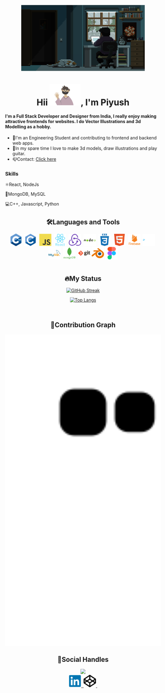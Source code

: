 <div id="header" align="center" margin="0">
  <div align="center">
  <img src="./Cold, rainy day by bbrunomoraes on DeviantArt.gif" width="400"/>
  </div>
</div>

<h1 align="center">Hii <img src="./avatarPiyushSharma.png" width="100"/>, I'm Piyush</h1>

<div>
  <h4>I'm a Full Stack Developer and Designer from India, I really enjoy making attractive frontends for websites. I do Vector Illustrations and 3d Modelling as a hobby.</h4>
  <ul>
    <li>🔭I'm an Engineering Student and contributing to frontend and backend web apps.</li>
    <li>🍃In my spare time I love to make 3d models, draw illustrations and play guitar.</li>
    <li>📪Contact: <a href="https://www.linkedin.com/in/piyush-sharma01/">Click here</a></li>
  </ul>
  <h3>Skills</h3>
  <p>⚛React, NodeJs<p>
  <p>📅MongoDB, MySQL</p>
  <p>💻C++, Javascript, Python</p>
</div>

<div align="center"> 
  <h2 align="center">🛠Languages and Tools</h2>
  <img src="https://github.com/devicons/devicon/blob/master/icons/cplusplus/cplusplus-original.svg" title="C++" alt="Cplusplus" width="40" height="40"/>&nbsp;
  <img src="https://github.com/devicons/devicon/blob/master/icons/c/c-original.svg" title="C" alt="C" width="40" height="40"/>&nbsp;
  <img src="https://github.com/devicons/devicon/blob/master/icons/javascript/javascript-original.svg" title="JavaScript" alt="JavaScript" width="40" height="40"/>&nbsp;
  <img src="https://github.com/devicons/devicon/blob/master/icons/react/react-original-wordmark.svg" title="React" alt="React" width="40" height="40"/>&nbsp;
  <img src="https://github.com/devicons/devicon/blob/master/icons/redux/redux-original.svg" title="Redux" alt="Redux " width="40" height="40"/>&nbsp;
  <img src="https://github.com/devicons/devicon/blob/master/icons/nodejs/nodejs-original-wordmark.svg" title="NodeJS" alt="NodeJS" width="40" height="40"/>&nbsp;
  <img src="https://github.com/devicons/devicon/blob/master/icons/css3/css3-plain-wordmark.svg"  title="CSS3" alt="CSS" width="40" height="40"/>&nbsp;
  <img src="https://github.com/devicons/devicon/blob/master/icons/html5/html5-original.svg" title="HTML5" alt="HTML" width="40" height="40"/>&nbsp;
  <img src="https://github.com/devicons/devicon/blob/master/icons/firebase/firebase-plain-wordmark.svg" title="Firebase" alt="Firebase" width="40" height="40"/>&nbsp;
  <img src="https://github.com/devicons/devicon/blob/master/icons/tailwindcss/tailwindcss-original-wordmark.svg" title="TailwindCss"  alt="Tailwind " width="40" height="40"/>&nbsp;
  <img src="https://github.com/devicons/devicon/blob/master/icons/mysql/mysql-original-wordmark.svg" title="MySQL"  alt="MySQL" width="40" height="40"/>&nbsp;
  <img src="https://github.com/devicons/devicon/blob/master/icons/mongodb/mongodb-plain-wordmark.svg" title="MongoDb"  alt="MongoDb" width="40" height="40"/>&nbsp;
  <img src="https://github.com/devicons/devicon/blob/master/icons/git/git-original-wordmark.svg" title="Git" alt="Git" width="40" height="40"/>
  <img src="https://github.com/devicons/devicon/blob/master/icons/blender/blender-original.svg" title="Git" alt="Git" width="40" height="40"/>
  <img src="https://github.com/devicons/devicon/blob/master/icons/figma/figma-original.svg" title="Git" alt="Git" width="40" height="40"/>
<div />
  
<br />
  
<div align="center">  
  <h2 align="center">🔥My Status</h2>

  [![GitHub Streak](https://streak-stats.demolab.com?user=piyush2108&theme=tokyonight&hide_border=true&date_format=M%20j%5B%2C%20Y%5D)](https://git.io/streak-stats)

  [![Top Langs](https://github-readme-stats.vercel.app/api/top-langs/?username=piyush2108&layout=compact&theme=tokyonight)](https://github.com/anuraghazra/github-readme-stats)
</div>

<br />

<h2 align="center">🐍Contribution Graph</h2>
<div align="center">
  <img src="https://github.com/piyush2108/piyush2108/blob/output/github-contribution-grid-snake.svg" width="800"/>
</div>  
  
<div align="center">  
  <h2 align="center">🤝Social Handles</h2>
  <div align="center">
    <img src="https://media4.giphy.com/media/z7bPOVVLK4UiA/giphy.gif?cid=ecf05e4792q3sq8r2z5jzv7wrtobrxo533wckltlx4syhczv&rid=giphy.gif&ct=g" width="200"/>
  </div>
  
  <a href="https://www.linkedin.com/in/piyush-sharma01/">
    <img src="https://github.com/devicons/devicon/blob/master/icons/linkedin/linkedin-original.svg"  title="CSS3" alt="CSS" width="40" height="40"/>&nbsp;
  </a>
  <a href="https://codepen.io/b1ngus">
    <img src="https://github.com/devicons/devicon/blob/master/icons/codepen/codepen-plain.svg"  title="CSS3" alt="CSS" width="40" height="40"/>&nbsp;
  </a>
</div>
